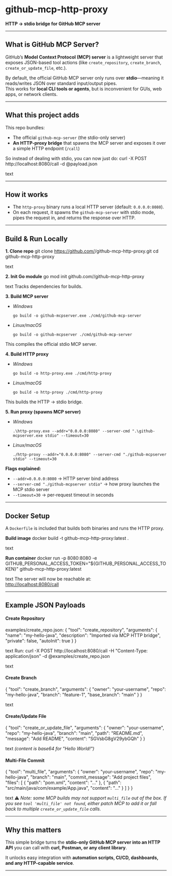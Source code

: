 # github-mcp-http-proxy

**HTTP → stdio bridge for GitHub MCP server**

---

## What is GitHub MCP Server?

GitHub’s **Model Context Protocol (MCP) server** is a lightweight server that exposes JSON-based tool actions (like `create_repository`, `create_branch`, `create_or_update_file`, etc.).

By default, the official GitHub MCP server only runs over **stdio**—meaning it reads/writes JSON over standard input/output pipes.  
This works for **local CLI tools or agents**, but is inconvenient for GUIs, web apps, or network clients.

---

## What this project adds

This repo bundles:

- The official `github-mcp-server` (the stdio-only server)
- **An HTTP-proxy bridge** that spawns the MCP server and exposes it over a simple HTTP endpoint (`/call`)

So instead of dealing with stdio, you can now just do:
curl -X POST http://localhost:8080/call -d @payload.json

text

---

## How it works

- The `http-proxy` binary runs a local HTTP server (default: `0.0.0.0:8080`).
- On each request, it spawns the `github-mcp-server` with stdio mode, pipes the request in, and returns the response over HTTP.

---

## Build & Run Locally

**1. Clone repo**
git clone https://github.com/<youruser>/github-mcp-http-proxy.git
cd github-mcp-http-proxy

text

**2. Init Go module**
go mod init github.com/<youruser>/github-mcp-http-proxy

text
Tracks dependencies for builds.

**3. Build MCP server**
- *Windows*
    ```
    go build -o github-mcpserver.exe ./cmd/github-mcp-server
    ```
- *Linux/macOS*
    ```
    go build -o github-mcpserver ./cmd/github-mcp-server
    ```
This compiles the official stdio MCP server.

**4. Build HTTP proxy**
- *Windows*
    ```
    go build -o http-proxy.exe ./cmd/http-proxy
    ```
- *Linux/macOS*
    ```
    go build -o http-proxy ./cmd/http-proxy
    ```
This builds the HTTP → stdio bridge.

**5. Run proxy (spawns MCP server)**
- *Windows*
    ```
    .\http-proxy.exe --addr="0.0.0.0:8080" --server-cmd ".\github-mcpserver.exe stdio" --timeout=30
    ```
- *Linux/macOS*
    ```
    ./http-proxy --addr="0.0.0.0:8080" --server-cmd "./github-mcpserver stdio" --timeout=30
    ```

**Flags explained:**
- `--addr=0.0.0.0:8080` → HTTP server bind address
- `--server-cmd "./github-mcpserver stdio"` → how proxy launches the MCP stdio server
- `--timeout=30` → per-request timeout in seconds

---

## Docker Setup

A `Dockerfile` is included that builds both binaries and runs the HTTP proxy.

**Build image**
docker build -t github-mcp-http-proxy:latest .

text

**Run container**
docker run -p 8080:8080
-e GITHUB_PERSONAL_ACCESS_TOKEN="${GITHUB_PERSONAL_ACCESS_TOKEN}"
github-mcp-http-proxy:latest

text
The server will now be reachable at:  
[http://localhost:8080/call](http://localhost:8080/call)

---

## Example JSON Payloads

#### Create Repository

examples/create_repo.json:
{
"tool": "create_repository",
"arguments": {
"name": "my-hello-java",
"description": "Imported via MCP HTTP bridge",
"private": false,
"autoInit": true
}
}

text
Run:
curl -X POST http://localhost:8080/call
-H "Content-Type: application/json"
-d @examples/create_repo.json

text

#### Create Branch

{
"tool": "create_branch",
"arguments": {
"owner": "your-username",
"repo": "my-hello-java",
"branch": "feature-1",
"base_branch": "main"
}
}

text

#### Create/Update File

{
"tool": "create_or_update_file",
"arguments": {
"owner": "your-username",
"repo": "my-hello-java",
"branch": "main",
"path": "README.md",
"message": "Add README",
"content": "SGVsbG8gV29ybGQh"
}
}

text
*(content is base64 for "Hello World!")*

#### Multi-File Commit

{
"tool": "multi_file",
"arguments": {
"owner": "your-username",
"repo": "my-hello-java",
"branch": "main",
"commit_message": "Add project files",
"files": [
{ "path": "pom.xml", "content": "..." },
{ "path": "src/main/java/com/example/App.java", "content": "..." }
]
}
}

text
:warning: *Note: some MCP builds may not support `multi_file` out of the box. If you see `tool 'multi_file' not found`, either patch MCP to add it or fall back to multiple `create_or_update_file` calls.*

---

## Why this matters

This simple bridge turns the **stdio-only GitHub MCP server into an HTTP API** you can call with **curl, Postman, or any client library**.

It unlocks easy integration with **automation scripts, CI/CD, dashboards, and any HTTP-capable service**.

---
